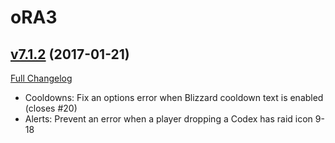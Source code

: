 # oRA3

## [v7.1.2](https://github.com/BigWigsMods/oRA3/tree/v7.1.2) (2017-01-21) [](#top)
[Full Changelog](https://github.com/BigWigsMods/oRA3/compare/v7.1.1...v7.1.2)

- Cooldowns: Fix an options error when Blizzard cooldown text is enabled  
    (closes #20)  
- Alerts: Prevent an error when a player dropping a Codex has raid icon 9-18  
